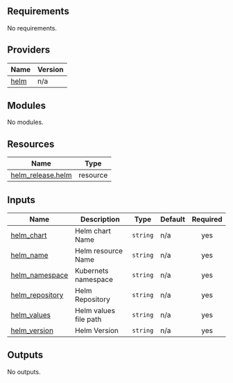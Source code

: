 <!-- BEGIN_TF_DOCS -->
## Requirements

No requirements.

## Providers

| Name | Version |
|------|---------|
| <a name="provider_helm"></a> [helm](#provider\_helm) | n/a |

## Modules

No modules.

## Resources

| Name | Type |
|------|------|
| [helm_release.helm](https://registry.terraform.io/providers/hashicorp/helm/latest/docs/resources/release) | resource |

## Inputs

| Name | Description | Type | Default | Required |
|------|-------------|------|---------|:--------:|
| <a name="input_helm_chart"></a> [helm\_chart](#input\_helm\_chart) | Helm chart Name | `string` | n/a | yes |
| <a name="input_helm_name"></a> [helm\_name](#input\_helm\_name) | Helm resource Name | `string` | n/a | yes |
| <a name="input_helm_namespace"></a> [helm\_namespace](#input\_helm\_namespace) | Kubernets namespace | `string` | n/a | yes |
| <a name="input_helm_repository"></a> [helm\_repository](#input\_helm\_repository) | Helm Repository | `string` | n/a | yes |
| <a name="input_helm_values"></a> [helm\_values](#input\_helm\_values) | Helm values file path | `string` | n/a | yes |
| <a name="input_helm_version"></a> [helm\_version](#input\_helm\_version) | Helm Version | `string` | n/a | yes |

## Outputs

No outputs.
<!-- END_TF_DOCS -->